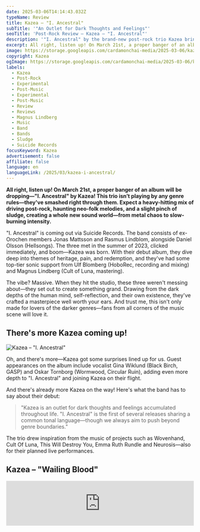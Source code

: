 ```yaml
---
date: 2025-03-06T14:14:43.032Z
typeName: Review
title: Kazea – "I. Ancestral"
subTitle: '"An Outlet for Dark Thoughts and Feelings"'
seoTitle: 'Post-Rock Review – Kazea – "I. Ancestral"'
description: '"I. Ancestral" by the brand-new post-rock trio Kazea brings us a heavy-hitting mix of driving post-rock, haunting neo-folk melodies, and a slight pinch of sludge. Check it out now!'
excerpt: All right, listen up! On March 21st, a proper banger of an album will be dropping—"I. Ancestral" by Kazea! This trio isn’t playing by any genre rules—they’ve smashed right through them. Expect a heavy-hitting mix of driving post-rock, haunting neo-folk melodies, and a slight pinch of sludge, creating a whole new sound world—from metal chaos to slow-burning intensity.
image: https://storage.googleapis.com/cardamonchai-media/2025-03-06/kazea-soundsvegan-com-jpg-imagine-181828_64646e_1024_768/640.webp
copyright: Kazea
ogImage: https://storage.googleapis.com/cardamonchai-media/2025-03-06/kazea-soundsvegan-com-og-jpg-imagine-181828_747179_1200_628/640.webp
labels:
  - Kazea
  - Post-Rock
  - Experimental
  - Post-Music
  - Experimental
  - Post-Music
  - Review
  - Reviews
  - Magnus Lindberg
  - Music
  - Band
  - Bands
  - Sludge
  - Suicide Records
focusKeyword: Kazea
advertisement: false
affiliate: false
language: en
languageLink: /2025/03/kazea-i-ancestral/
---
```


**All right, listen up! On March 21st, a proper banger of an album will be dropping—"I. Ancestral" by Kazea! This trio isn’t playing by any genre rules—they've smashed right through them. Expect a heavy-hitting mix of driving post-rock, haunting neo-folk melodies, and a slight pinch of sludge, creating a whole new sound world—from metal chaos to slow-burning intensity.**

"I. Ancestral" is coming out via Suicide Records. The band consists of ex-Orochen members Jonas Mattsson and Rasmus Lindblom, alongside Daniel Olsson (Hellsongs). The three met in the summer of 2023, clicked immediately, and boom—Kazea was born. With their debut album, they dive deep into themes of heritage, pain, and redemption, and they've had some top-tier sonic support from Ulf Blomberg (HoboRec, recording and mixing) and Magnus Lindberg (Cult of Luna, mastering).

The vibe? Massive. When they hit the studio, these three weren't messing about—they set out to create something grand. Drawing from the dark depths of the human mind, self-reflection, and their own existence, they've crafted a masterpiece well worth your ears. And trust me, this isn't only made for lovers of the darker genres—fans from all corners of the music scene will love it.

## There's more Kazea coming up!

![Kazea – "I. Ancestral"](https://storage.googleapis.com/cardamonchai-media/2025-03-06/kazea-artwork-soundsvegan-com-jpg-imagine-181818_75777a_425_425/640.webp 'Kazea – "I. Ancestral"')

Oh, and there's more—Kazea got some surprises lined up for us. Guest appearances on the album include vocalist Gina Wiklund (Black Birch, GASP) and Oskar Tornborg (Wormwood, Circular Ruin), adding even more depth to "I. Ancestral" and joining Kazea on their flight.

And there's already more Kazea on the way! Here's what the band has to say about their debut:

> "Kazea is an outlet for dark thoughts and feelings accumulated throughout life. "I. Ancestral" is the first of several releases sharing a common tonal language—though we always aim to push beyond genre boundaries."

The trio drew inspiration from the music of projects such as Wovenhand, Cult Of Luna, This Will Destroy You, Emma Ruth Rundle and Neurosis—also for their planned live performances.

## Kazea – "Wailing Blood"

<iframe
  style="border: 0; width: 100%; height: 120px;"
  src="https://bandcamp.com/EmbeddedPlayer/album=155584913/size=large/bgcol=ffffff/linkcol=5c9b72/tracklist=false/artwork=small/track=2492948043/transparent=true/"
  seamless
>
  <a href="https://suiciderecordsswe.bandcamp.com/album/i-ancestral">
    I. Ancestral by KAZEA
  </a>
</iframe>
